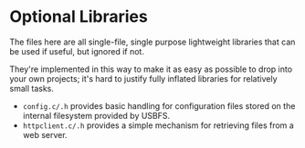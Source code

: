 # Optional Libraries

The files here are all single-file, single purpose lightweight libraries that
can be used if useful, but ignored if not.

They're implemented in this way to make it as easy as possible to drop into
your own projects; it's hard to justify fully inflated libraries for relatively
small tasks.

* `config.c/.h` provides basic handling for configuration files stored on the
  internal filesystem provided by USBFS.
* `httpclient.c/.h` provides a simple mechanism for retrieving files from a
  web server.
  